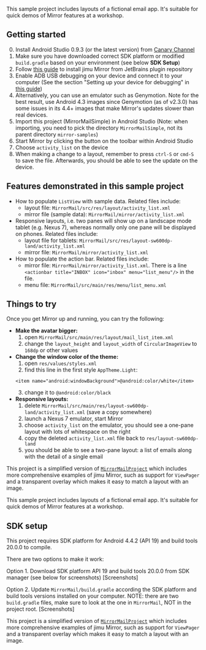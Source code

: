 This sample project includes layouts of a fictional email app. It's suitable for quick demos of Mirror features at a workshop.

## Getting started

0. Install Android Studio 0.9.3 (or the latest version) from [Canary Channel](http://tools.android.com/download/studio/canary)
1. Make sure you have downloaded correct SDK platform or modified `build.gradle` based on your environment (see below **SDK Setup**)
1. Follow [this guide](http://jimulabs.com/mirror-docs/mirror-android-studio-plugin-installation-guide/) to install jimu Mirror from JetBrains plugin repository
2. Enable ADB USB debugging on your device and connect it to your computer (See the section "Setting up your device for debugging" in [this guide](http://jimulabs.com/mirror-docs/mirror-js-designer-guide/))
3. Alternatively, you can use an emulator such as Genymotion. Note for the best result, use Android 4.3 images since Genymotion (as of v2.3.0) has some issues in its 4.4+ images that make Mirror's updates slower than real devices.
4. Import this project (MirrorMailSimple) in Android Studio (Note: when importing, you need to pick the directory `MirrorMailSimple`, not its parent directory `mirror-samples`)
5. Start Mirror by clicking the button on the toolbar within Android Studio
6. Choose `activity_list` on the device
7. When making a change to a layout, remember to press `ctrl-S` or `cmd-S` to save the file. Afterwards, you should be able to see the update on the device. 

## Features demonstrated in this sample project

- How to populate `ListView` with sample data. Related files include:
  - layout file: `MirrorMail/src/res/layout/activity_list.xml`
  - mirror file (sample data): `MirrorMail/mirror/activity_list.xml`
- Responsive layouts, i.e. two panes will show up on a landscape mode tablet (e.g. Nexus 7), whereas normally only one pane will be displayed on phones. Related files include:
  - layout file for tablets: `MirrorMail/src/res/layout-sw600dp-land/activity_list.xml`
  - mirror file: `MirrorMail/mirror/activity_list.xml`
- How to populate the action bar. Related files include:
  - mirror file: `MirrorMail/mirror/activity_list.xml`. There is a line `<actionbar title="INBOX" icon="inbox" menu="list_menu"/>` in the file.
  - menu file: `MirrorMail/src/main/res/menu/list_menu.xml`

## Things to try
Once you get Mirror up and running, you can try the following:

- **Make the avatar bigger:**
  1. open `MirrorMail/src/main/res/layout/mail_list_item.xml`
  2. change the `layout_height` and `layout_width` of `CircularImageView` to `168dp` or other values
- **Change the window color of the theme:**
  1. open `res/values/styles.xml`
  2. find this line in the first style `AppTheme.Light`:
  ```
  <item name="android:windowBackground">@android:color/white</item>
  ```
  3. change it to `@android:color/black`
- **Responsive layouts:**
  1. delete `MirrorMail/src/main/res/layout-sw600dp-land/activity_list.xml` (save a copy somewhere)
  2. launch a Nexus 7 emulator, start Mirror
  3. choose `activity_list` on the emulator, you should see a one-pane layout with lots of whitespace on the right
  4. copy the deleted `activity_list.xml` file back to `res/layout-sw600dp-land`
  5. you should be able to see a two-pane layout: a list of emails along with the detail of a single email
 
This project is a simplified version of [`MirrorMailProject`](https://github.com/jimulabs/mirror-samples/tree/master/MirrorMailProject) which includes more comprehensive examples of jimu Mirror, such as support for `ViewPager` and a transparent overlay which makes it easy to match a layout with an image.


This sample project includes layouts of a fictional email app. It's suitable for quick demos of Mirror features at a workshop.


## SDK setup
This project requires SDK platform for Android 4.4.2 (API 19) and build tools 20.0.0 to compile.

There are two options to make it work:

Option 1. Download SDK platform API 19 and build tools 20.0.0 from SDK manager (see below for screenshots)
[Screenshots]

Option 2. Update `MirrorMail/build.gradle` according the SDK platform and build tools versions installed on your computer. NOTE: there are two `build.gradle` files, make sure to look at the one in `MirrorMail`, NOT in the project root.
[Screenshots]

This project is a simplified version of [`MirrorMailProject`](https://github.com/jimulabs/mirror-samples/tree/master/MirrorMailProject) which includes more comprehensive examples of jimu Mirror, such as support for `ViewPager` and a transparent overlay which makes it easy to match a layout with an image.


